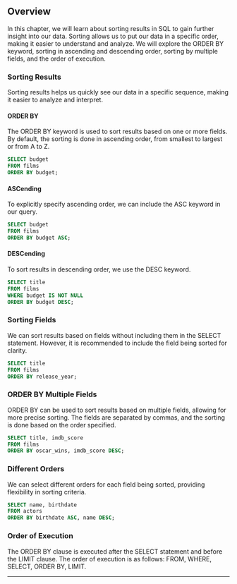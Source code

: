 ## Overview
In this chapter, we will learn about sorting results in SQL to gain further insight into our data. Sorting allows us to put our data in a specific order, making it easier to understand and analyze. We will explore the ORDER BY keyword, sorting in ascending and descending order, sorting by multiple fields, and the order of execution.

### Sorting Results
Sorting results helps us quickly see our data in a specific sequence, making it easier to analyze and interpret.

#### ORDER BY
The ORDER BY keyword is used to sort results based on one or more fields. By default, the sorting is done in ascending order, from smallest to largest or from A to Z.

```sql
SELECT budget
FROM films
ORDER BY budget;
```

#### ASCending
To explicitly specify ascending order, we can include the ASC keyword in our query.

```sql
SELECT budget
FROM films
ORDER BY budget ASC;
```

#### DESCending
To sort results in descending order, we use the DESC keyword.

```sql
SELECT title
FROM films
WHERE budget IS NOT NULL
ORDER BY budget DESC;
```

### Sorting Fields
We can sort results based on fields without including them in the SELECT statement. However, it is recommended to include the field being sorted for clarity.

```sql
SELECT title
FROM films
ORDER BY release_year;
```

### ORDER BY Multiple Fields
ORDER BY can be used to sort results based on multiple fields, allowing for more precise sorting. The fields are separated by commas, and the sorting is done based on the order specified.

```sql
SELECT title, imdb_score
FROM films
ORDER BY oscar_wins, imdb_score DESC;
```

### Different Orders
We can select different orders for each field being sorted, providing flexibility in sorting criteria.

```sql
SELECT name, birthdate
FROM actors
ORDER BY birthdate ASC, name DESC;
```

### Order of Execution
The ORDER BY clause is executed after the SELECT statement and before the LIMIT clause. The order of execution is as follows: FROM, WHERE, SELECT, ORDER BY, LIMIT.

---
